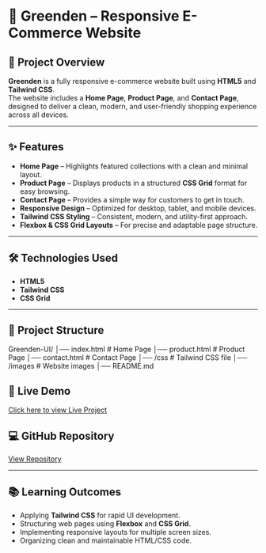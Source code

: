 # 🌿 Greenden – Responsive E-Commerce Website

## 📌 Project Overview
**Greenden** is a fully responsive e-commerce website built using **HTML5** and **Tailwind CSS**.  
The website includes a **Home Page**, **Product Page**, and **Contact Page**, designed to deliver a clean, modern, and user-friendly shopping experience across all devices.

---

## ✨ Features
- **Home Page** – Highlights featured collections with a clean and minimal layout.
- **Product Page** – Displays products in a structured **CSS Grid** format for easy browsing.
- **Contact Page** – Provides a simple way for customers to get in touch.
- **Responsive Design** – Optimized for desktop, tablet, and mobile devices.
- **Tailwind CSS Styling** – Consistent, modern, and utility-first approach.
- **Flexbox & CSS Grid Layouts** – For precise and adaptable page structure.

---

## 🛠️ Technologies Used
- **HTML5**
- **Tailwind CSS**
- **CSS Grid**

---

## 📂 Project Structure
Greenden-UI/
│── index.html # Home Page
│── product.html # Product Page
│── contact.html # Contact Page
│── /css # Tailwind CSS file
│── /images # Website images
│── README.md

## 🚀 Live Demo
[Click here to view Live Project](https://saalilakshmanan04.github.io/Greenden-UI/)

## 💻 GitHub Repository
[View Repository](https://github.com/Saalilakshmanan04/Greenden-UI)

---

## 📚 Learning Outcomes
- Applying **Tailwind CSS** for rapid UI development.
- Structuring web pages using **Flexbox** and **CSS Grid**.
- Implementing responsive layouts for multiple screen sizes.
- Organizing clean and maintainable HTML/CSS code.

